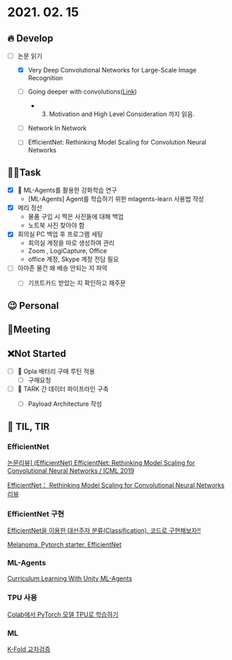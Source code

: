 # 2021. 02. 15

## 🔥 Develop

- [ ] 논문 읽기
  - [x] Very Deep Convolutional Networks for Large-Scale Image Recognition
  - [ ] Going deeper with convolutions([Link](https://89douner.tistory.com/62?category=873854))
    * 3. Motivation and High Level Consideration 까지 읽음.
  - [ ] Network In Network
  - [ ] EfficientNet: Rethinking Model Scaling for Convolution Neural Networks



##  🏳‍🌈Task

- [x] 🎨 ML-Agents를 활용한 강화학습 연구
  * [ML-Agents] Agent를 학습하기 위한 mlagents-learn 사용법 작성
- [x] 메리 정산
  * 물품 구입 시 찍은 사진들에 대해 백업
  * 노트북 사진 찾아야 함
- [x] 회의실 PC 백업 후 프로그램 세팅
  * 회의실 계정을 따로 생성하여 관리
  * Zoom , LogiCapture, Office
  * office 계정, Skype 계정 전담 필요
- [ ] 아마존 물건 왜 배송 안되는 지 파악
  - [ ] 기프트카드 받았는 지 확인하고 재주문



## 😉 Personal





## :dizzy: ​Meeting





## ❌Not Started

- [ ] 🎨 Opla 배터리 구매 루틴 적용
  - [ ] 구매요청
- [ ] 🎨 TARK 간 데이터 파이프라인 구축
  - [ ] Payload Architecture 작성




## 📸 TIL, TIR

### EfficientNet

[논문리뷰\] (EfficientNet) EfficientNet: Rethinking Model Scaling for Convolutional Neural Networks / ICML 2019](https://bellzero.tistory.com/17)

[EfficientNet： Rethinking Model Scaling for Convolutional Neural Networks 리뷰](https://hoya012.github.io/blog/EfficientNet-review/)

### EfficientNet 구현

[EfficientNet을 이용한 대선주자 분류(Classification), 코드로 구현해보자!!](https://keep-steady.tistory.com/35)

[Melanoma. Pytorch starter. EfficientNet](https://www.kaggle.com/nroman/melanoma-pytorch-starter-efficientnet)

### ML-Agents

[Curriculum Learning With Unity ML-Agents](https://towardsdatascience.com/curriculum-learning-with-unity-ml-agents-c8e7a1aa5415)

### TPU 사용

[Colab에서 PyTorch 모델 TPU로 학습하기](https://beomi.github.io/2020/02/24/Pytorch-with-TPU-on-Colab/)

### ML

[K-Fold 교차검증](https://velog.io/@skyepodium/K-Fold-%EA%B5%90%EC%B0%A8%EA%B2%80%EC%A6%9D)

